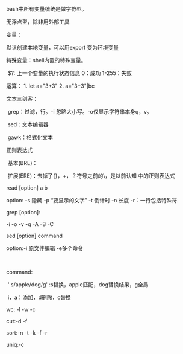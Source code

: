 bash中所有变量统统是做字符型。

无浮点型，除非用外部工具



变量：

默认创建本地变量，可以用export 变为环境变量

特殊变量：shell内置的特殊变量。

​	$?: 上一个变量的执行状态信息 0：成功  1-255：失败

运算： 1. let a="3+3"  2. a="3+3"|bc 

文本三剑客：

​	grep：过滤，行。-i 忽略大小写。-o仅显示字符串本身q，v。

​	sed：文本编辑器

​	gawk：格式化文本

正则表达式

​	基本(BRE)：

​	扩展(ERE)：去掉了{}，+，？符号之前的\，是以前认知 中的正则表达式

read [option] a b

option: -s 隐藏  -p “要显示的文字”  -t 倒计时 -n 长度 -r：一行包括特殊符

grep [option]:

-i   -o   -v   -q         -A -B -C

sed [option] command

option:-i 原文件编辑 -e多个命令

​	

command:

​	' s/apple/dog/g'  :s替换，apple匹配，dog替换结果，g全局

​	i，a：添加，d删除，c替换



wc: -l   -w   -c

cut:-d   -f



sort:-n  -t  -k  -f  -r

uniq:-c



